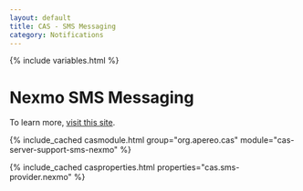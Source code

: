 ```yaml
---
layout: default
title: CAS - SMS Messaging
category: Notifications
---
```


{% include variables.html %}

# Nexmo SMS Messaging

To learn more, [visit this site](https://www.vonage.com/).

{% include_cached casmodule.html group="org.apereo.cas" module="cas-server-support-sms-nexmo" %}

{% include_cached casproperties.html properties="cas.sms-provider.nexmo" %}
